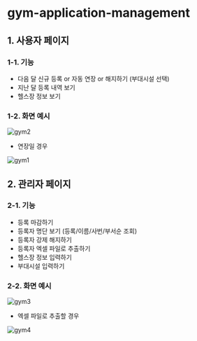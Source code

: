 # gym-application-management

## 1. 사용자 페이지

### 1-1. 기능
  - 다음 달 신규 등록 or 자동 연장 or 해지하기 (부대시설 선택)
  - 지난 달 등록 내역 보기
  - 헬스장 정보 보기

### 1-2. 화면 예시

![gym2](https://user-images.githubusercontent.com/14077108/135230082-83ff2f7c-9eba-417e-a635-289ae4ac09ba.png)

  - 연장일 경우

![gym1](https://user-images.githubusercontent.com/14077108/135230946-9b3b045b-aa9f-45a5-befe-16095cc5a083.png)

## 2. 관리자 페이지

### 2-1. 기능
  - 등록 마감하기
  - 등록자 명단 보기 (등록/이름/사번/부서순 조회)
  - 등록자 강제 해지하기
  - 등록자 엑셀 파일로 추출하기
  - 헬스장 정보 입력하기
  - 부대시설 입력하기

### 2-2. 화면 예시

![gym3](https://user-images.githubusercontent.com/14077108/135230140-3e6af676-7c41-49e5-ab1a-52cf404f33a0.png)

  - 엑셀 파일로 추출할 경우

![gym4](https://user-images.githubusercontent.com/14077108/135230148-eef36643-90bc-43cd-9f2b-e4d24bad97cb.jpg)
